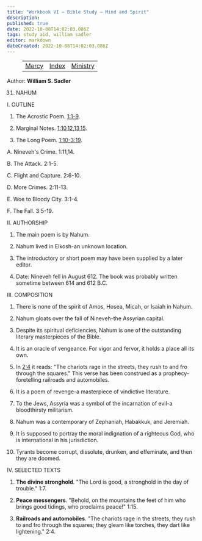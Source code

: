 ```yaml
---
title: "Workbook VI — Bible Study — Mind and Spirit"
description: 
published: true
date: 2022-10-08T14:02:03.086Z
tags: study aid, william sadler
editor: markdown
dateCreated: 2022-10-08T14:02:03.086Z
---
```


<figure class="table chapter-navigator">
	<table>
		<tbody>
		<tr>
			<td><a href="/en/William_S_Sadler/Workbook_6_Bible_Study/Mercy">Mercy</a></td>
			<td><a href="/en/William_S_Sadler/Workbook_6_Bible_Study/Index">Index</a></td>
			<td><a href="/en/William_S_Sadler/Workbook_6_Bible_Study/Ministry">Ministry</a></td>
		</tr>
		</tbody>
	</table>
</figure>

Author: **William S. Sadler**


31. NAHUM

I. OUTLINE

1. The Acrostic Poem. [1:1-9](/en/Bible/Nahum/1#v1).

2. Marginal Notes. [](/en/Bible/Nahum/1#v10)[1:10,12,13,15](/en/Bible/Nahum/1#v10).

3. The Long Poem. [1:10-3:19](/en/Bible/Nahum/1#v10).

A. Nineveh's Crime. 1:11,14.

B. The Attack. 2:1-5.

C. Flight and Capture. 2:6-10.

D. More Crimes. 2:11-13.

E. Woe to Bloody City. 3:1-4.

F. The Fall. 3:5-19.

II. AUTHORSHIP

1. The main poem is by Nahum.

2. Nahum lived in Elkosh-an unknown location.

3. The introductory or short poem may have been supplied by a later editor.

4. Date: Nineveh fell in August 612. The book was probably written sometime between 614 and 612 B.C.

III. COMPOSITION

1. There is none of the spirit of Amos, Hosea, Micah, or Isaiah in Nahum.

2. Nahum gloats over the fall of Nineveh-the Assyrian capital.

3. Despite its spiritual deficiencies, Nahum is one of the outstanding literary masterpieces of the Bible.

4. It is an oracle of vengeance. For vigor and fervor, it holds a place all its own.

5. In [2:4](/en/Bible/Nahum/2#v4) it reads: "The chariots rage in the streets, they rush to and fro through the squares." This verse has been construed as a prophecy-foretelling railroads and automobiles.

6. It is a poem of revenge-a masterpiece of vindictive literature.

7. To the Jews, Assyria was a symbol of the incarnation of evil-a bloodthirsty militarism.

8. Nahum was a contemporary of Zephaniah, Habakkuk, and Jeremiah.

9. It is supposed to portray the moral indignation of a righteous God, who is international in his jurisdiction.

10. Tyrants become corrupt, dissolute, drunken, and effeminate, and then they are doomed.

IV. SELECTED TEXTS

1. **The divine stronghold**. "The Lord is good, a stronghold in the day of trouble." 1:7.

2. **Peace messengers**. "Behold, on the mountains the feet of him who brings good tidings, who proclaims peace!" 1:15.

3. **Railroads and automobiles**. "The chariots rage in the streets, they rush to and fro through the squares; they gleam like torches, they dart like lightening." 2:4.


<br>

